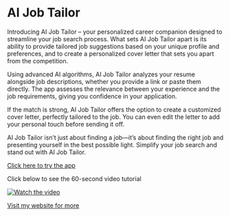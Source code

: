 # AI Job Tailor

Introducing AI Job Tailor – your personalized career companion designed to streamline your job search process. What sets AI Job Tailor apart is its ability to provide tailored job suggestions based on your unique profile and preferences, and to create a personalized cover letter that sets you apart from the competition.

Using advanced AI algorithms, AI Job Tailor analyzes your resume alongside job descriptions, whether you provide a link or paste them directly. The app assesses the relevance between your experience and the job requirements, giving you confidence in your application.

If the match is strong, AI Job Tailor offers the option to create a customized cover letter, perfectly tailored to the job. You can even edit the letter to add your personal touch before sending it off.

AI Job Tailor isn’t just about finding a job—it’s about finding the right job and presenting yourself in the best possible light. Simplify your job search and stand out with AI Job Tailor.


[Click here to try the app](https://cover-letter-app.streamlit.app/)

Click below to see the 60-second video tutorial

[![Watch the video](https://img.youtube.com/vi/5G2mpR0QvN0/0.jpg)](https://youtu.be/5G2mpR0QvN0)

[Visit my website for more](https://kailash.london/)


